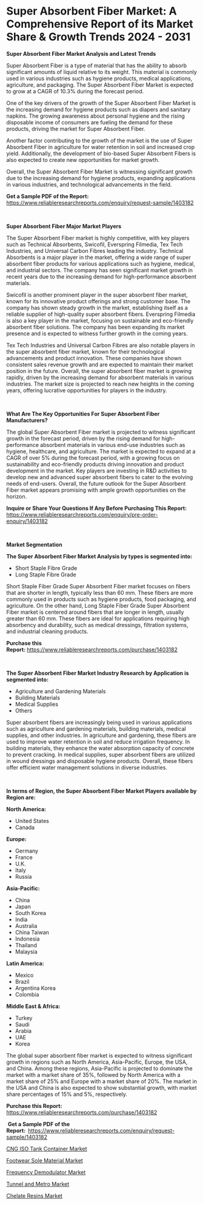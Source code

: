 <p><h1>Super Absorbent Fiber Market: A Comprehensive Report of its Market Share & Growth Trends 2024 - 2031</h1></p><p><strong>Super Absorbent Fiber Market Analysis and Latest Trends</strong></p>
<p><p>Super Absorbent Fiber is a type of material that has the ability to absorb significant amounts of liquid relative to its weight. This material is commonly used in various industries such as hygiene products, medical applications, agriculture, and packaging. The Super Absorbent Fiber Market is expected to grow at a CAGR of 10.3% during the forecast period.</p><p>One of the key drivers of the growth of the Super Absorbent Fiber Market is the increasing demand for hygiene products such as diapers and sanitary napkins. The growing awareness about personal hygiene and the rising disposable income of consumers are fueling the demand for these products, driving the market for Super Absorbent Fiber.</p><p>Another factor contributing to the growth of the market is the use of Super Absorbent Fiber in agriculture for water retention in soil and increased crop yield. Additionally, the development of bio-based Super Absorbent Fibers is also expected to create new opportunities for market growth.</p><p>Overall, the Super Absorbent Fiber Market is witnessing significant growth due to the increasing demand for hygiene products, expanding applications in various industries, and technological advancements in the field.</p></p>
<p><strong>Get a Sample PDF of the Report:&nbsp;</strong> <a href="https://www.reliableresearchreports.com/enquiry/request-sample/1403182">https://www.reliableresearchreports.com/enquiry/request-sample/1403182</a></p>
<p>&nbsp;</p>
<p><strong>Super Absorbent Fiber Major Market Players</strong></p>
<p><p>The Super Absorbent Fiber market is highly competitive, with key players such as Technical Absorbents, Swicofil, Everspring Filmedia, Tex Tech Industries, and Universal Carbon Fibres leading the industry. Technical Absorbents is a major player in the market, offering a wide range of super absorbent fiber products for various applications such as hygiene, medical, and industrial sectors. The company has seen significant market growth in recent years due to the increasing demand for high-performance absorbent materials.</p><p>Swicofil is another prominent player in the super absorbent fiber market, known for its innovative product offerings and strong customer base. The company has shown steady growth in the market, establishing itself as a reliable supplier of high-quality super absorbent fibers. Everspring Filmedia is also a key player in the market, focusing on sustainable and eco-friendly absorbent fiber solutions. The company has been expanding its market presence and is expected to witness further growth in the coming years.</p><p>Tex Tech Industries and Universal Carbon Fibres are also notable players in the super absorbent fiber market, known for their technological advancements and product innovation. These companies have shown consistent sales revenue growth and are expected to maintain their market position in the future. Overall, the super absorbent fiber market is growing rapidly, driven by the increasing demand for absorbent materials in various industries. The market size is projected to reach new heights in the coming years, offering lucrative opportunities for players in the industry.</p></p>
<p>&nbsp;</p>
<p><strong>What Are The Key Opportunities For Super Absorbent Fiber Manufacturers?</strong></p>
<p><p>The global Super Absorbent Fiber market is projected to witness significant growth in the forecast period, driven by the rising demand for high-performance absorbent materials in various end-use industries such as hygiene, healthcare, and agriculture. The market is expected to expand at a CAGR of over 5% during the forecast period, with a growing focus on sustainability and eco-friendly products driving innovation and product development in the market. Key players are investing in R&D activities to develop new and advanced super absorbent fibers to cater to the evolving needs of end-users. Overall, the future outlook for the Super Absorbent Fiber market appears promising with ample growth opportunities on the horizon.</p></p>
<p><strong>Inquire or Share Your Questions If Any Before Purchasing This Report:</strong> <a href="https://www.reliableresearchreports.com/enquiry/pre-order-enquiry/1403182">https://www.reliableresearchreports.com/enquiry/pre-order-enquiry/1403182</a></p>
<p>&nbsp;</p>
<p><strong>Market Segmentation</strong></p>
<p><strong>The Super Absorbent Fiber Market Analysis by types is segmented into:</strong></p>
<p><ul><li>Short Staple Fibre Grade</li><li>Long Staple Fibre Grade</li></ul></p>
<p><p>Short Staple Fiber Grade Super Absorbent Fiber market focuses on fibers that are shorter in length, typically less than 60 mm. These fibers are more commonly used in products such as hygiene products, food packaging, and agriculture. On the other hand, Long Staple Fiber Grade Super Absorbent Fiber market is centered around fibers that are longer in length, usually greater than 60 mm. These fibers are ideal for applications requiring high absorbency and durability, such as medical dressings, filtration systems, and industrial cleaning products.</p></p>
<p><strong>Purchase this Report:&nbsp;</strong><a href="https://www.reliableresearchreports.com/purchase/1403182">https://www.reliableresearchreports.com/purchase/1403182</a></p>
<p>&nbsp;</p>
<p><strong>The Super Absorbent Fiber Market Industry Research by Application is segmented into:</strong></p>
<p><ul><li>Agriculture and Gardening Materials</li><li>Building Materials</li><li>Medical Supplies</li><li>Others</li></ul></p>
<p><p>Super absorbent fibers are increasingly being used in various applications such as agriculture and gardening materials, building materials, medical supplies, and other industries. In agriculture and gardening, these fibers are used to improve water retention in soil and reduce irrigation frequency. In building materials, they enhance the water absorption capacity of concrete to prevent cracking. In medical supplies, super absorbent fibers are utilized in wound dressings and disposable hygiene products. Overall, these fibers offer efficient water management solutions in diverse industries.</p></p>
<p>&nbsp;</p>
<p><strong>In terms of Region, the Super Absorbent Fiber Market Players available by Region are:</strong></p>
<p>
    <p> <strong> North America: </strong>
        <ul>
            <li>United States</li>
            <li>Canada</li>
        </ul>
        </p> 
    <p> <strong> Europe: </strong>
        <ul>
            <li>Germany</li>
            <li>France</li>
            <li>U.K.</li>
            <li>Italy</li>
            <li>Russia</li>
        </ul>
        </p> 
    <p> <strong> Asia-Pacific: </strong>
        <ul>
            <li>China</li>
            <li>Japan</li>
            <li>South Korea</li>
            <li>India</li>
            <li>Australia</li>
            <li>China Taiwan</li>
            <li>Indonesia</li>
            <li>Thailand</li>
            <li>Malaysia</li>
        </ul>
        </p> 
    <p> <strong> Latin America: </strong>
        <ul>
            <li>Mexico</li>
            <li>Brazil</li>
            <li>Argentina Korea</li>
            <li>Colombia</li>
        </ul>
        </p> 
    <p> <strong> Middle East & Africa: </strong>
        <ul>
            <li>Turkey</li>
            <li>Saudi</li>
            <li>Arabia</li>
            <li>UAE</li>
            <li>Korea</li>
        </ul>
    </p>
    </p>
<p><p>The global super absorbent fiber market is expected to witness significant growth in regions such as North America, Asia-Pacific, Europe, the USA, and China. Among these regions, Asia-Pacific is projected to dominate the market with a market share of 35%, followed by North America with a market share of 25% and Europe with a market share of 20%. The market in the USA and China is also expected to show substantial growth, with market share percentages of 15% and 5%, respectively.</p></p>
<p><strong>Purchase this Report: </strong><a href="https://www.reliableresearchreports.com/purchase/1403182">https://www.reliableresearchreports.com/purchase/1403182</a></p>
<p>&nbsp;<strong>Get a Sample PDF of the Report:&nbsp;&nbsp;</strong><a href="https://www.reliableresearchreports.com/enquiry/request-sample/1403182">https://www.reliableresearchreports.com/enquiry/request-sample/1403182</a></p>
<p><strong></strong></p>
<p><p><a href="https://funky-papaya-cf4.notion.site/CNG-ISO-Tank-Container-Market-Research-Report-Reveals-The-Latest-Trends-And-Opportunities-of-this-Ma-62c2b2789733470c8d1971924f15d548">CNG ISO Tank Container Market</a></p><p><a href="https://view.publitas.com/reportprime-1/footwear-sole-material-market-size-growth-outlook-from-2024-to-2031-projecting-at-markets-trends-analysis-by-application-regional-outlook-and-revenue/">Footwear Sole Material Market</a></p><p><a href="https://view.publitas.com/reportprime-1/frequency-demodulator-market-research-report-unlocks-analysis-on-the-market-financial-status-market-size-and-market-revenue-upto-2031/">Frequency Demodulator Market</a></p><p><a href="https://butternut-bug-553.notion.site/Global-Tunnel-and-Metro-Market-Size-and-Market-Trends-Insights-and-Projections-from-2024-to-2031-369c5cb9116e4d6497ecd667eada11ff">Tunnel and Metro Market</a></p><p><a href="https://picayune-night-cbd.notion.site/Chelate-Resins-Market-Size-and-Examines-its-Market-Scope-with-a-Primary-Focus-on-Growth-Opportunit-988f7999b6114d09bb1b943ee0d0935b">Chelate Resins Market</a></p></p>